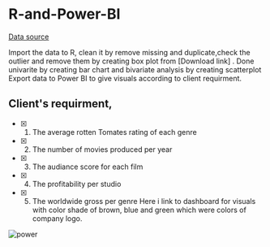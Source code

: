 # R-and-Power-BI
[Data source](https://github.com/SaeedIram/R-and-Power-BI/blob/main/HollywoodsMostProfitableStories.csv)

Import the data to R, clean it by remove missing and duplicate,check the outlier and remove them by creating box plot from [Download link] .
Done univarite by creating bar chart and bivariate analysis by creating scatterplot
Export data to Power BI to give visuals according to client requirment.
## Client's requirment,
- [x] 1. The average rotten Tomates rating of each genre
- [x] 2. The number of movies produced per year
- [x] 3. The audiance score for each film
- [x] 4. The profitability per studio
- [x] 5. The worldwide gross per genre
Here i link to dashboard for visuals with color shade of brown, blue and green which were colors of company logo.

 ![power](https://github.com/SaeedIram/R-and-Power-BI/assets/136697415/fd727f94-fe16-4a20-812e-982da7b17614)
